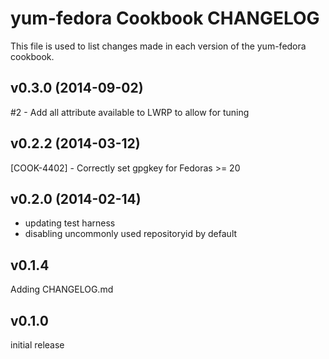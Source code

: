 yum-fedora Cookbook CHANGELOG
======================
This file is used to list changes made in each version of the yum-fedora cookbook.

v0.3.0 (2014-09-02)
-------------------
#2 - Add all attribute available to LWRP to allow for tuning

v0.2.2 (2014-03-12)
-------------------
[COOK-4402] - Correctly set gpgkey for Fedoras >= 20

v0.2.0 (2014-02-14)
-------------------
- updating test harness
- disabling uncommonly used repositoryid by default

v0.1.4
------
Adding CHANGELOG.md

v0.1.0
------
initial release

